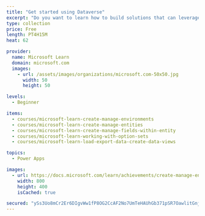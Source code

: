 ```yaml
---
title: "Get started using Dataverse"
excerpt: "Do you want to learn how to build solutions that can leverage a standardized data structure and work with other solutions sharing the same data model?  Do you want to extend the standard model to support custom solutions? This learning path will explain the concepts behind and benefits of Dataverse. Creating an environment, entities, fields and options sets are also discussed."
type: collection
price: Free
length: PT4H15M
heat: 62

provider:
  name: Microsoft Learn
  domain: microsoft.com
  images:
    - url: /assets/images/organizations/microsoft.com-50x50.jpg
      width: 50
      height: 50

levels:
  - Beginner

items:
  - courses/microsoft-learn-create-manage-environments
  - courses/microsoft-learn-create-manage-entities
  - courses/microsoft-learn-create-manage-fields-within-entity
  - courses/microsoft-learn-working-with-option-sets
  - courses/microsoft-learn-load-export-data-create-data-views

topics:
  - Power Apps

images:
  - url: https://docs.microsoft.com/learn/achievements/create-manage-environments-social.png
    width: 800
    height: 400
    isCached: true

secured: "ySs3Uo8mCr2Er6DIgvWw1fP8OG2CcAF2No7UmTeHAUhGb371pSR7OawlitGnj59S0wASmb2tnnlEhPm8FA6fE+n2czJuJVU9He+ri5C/MxvwRW50kjpyBZL3qq48fJxUDYotFQfCPsdLS2FKoi+UjBUNf0pKJHR2CxnsPSXtpcJjbzaJhRKpWRvtXrXMo+8g+L84rZ5931ydX//1cV1oXkPbdijQn5RpNlKOhDuS9LxDk2VPqp4/YLoPUxKJoEZUwc5SclK1z0t+I5Z8QTdZTnP81AzMVh+uwq3lYWy+GLeTxfKvHWHYBdSNDkKmmRJJvyQCBNMnWn/nJhjoYq/Y+E+thrYV1mORl15kus3fR3A=;u9HQTvZbmlCS1ogIS0rqkQ=="
---
```


